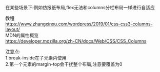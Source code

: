 在某些场景下:例如仿报纸布局,flex无法和columns分栏布局一样进行自适应  
  
教程  
https://www.zhangxinxu.com/wordpress/2019/01/css-css3-columns-layout/  
MDN的属性概览  
https://developer.mozilla.org/zh-CN/docs/Web/CSS/CSS_Columns  
      
注意点:  
1.break-inside在子元素内使用    
2.第一个元素的margin-top会干扰整个布局,注意要覆盖为0  
